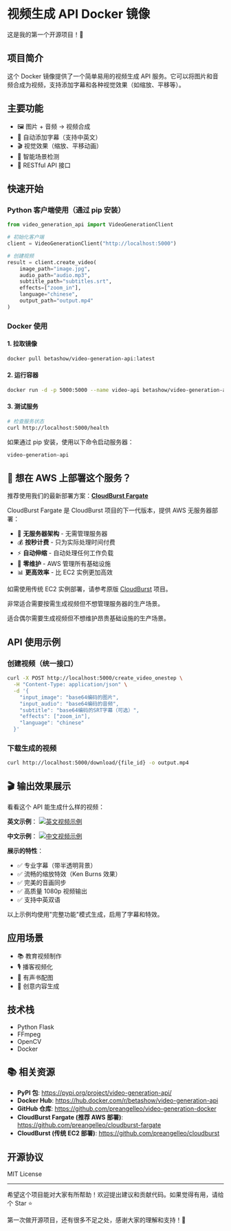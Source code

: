 # 视频生成 API Docker 镜像

这是我的第一个开源项目！🎉

## 项目简介

这个 Docker 镜像提供了一个简单易用的视频生成 API 服务。它可以将图片和音频合成为视频，支持添加字幕和各种视觉效果（如缩放、平移等）。

## 主要功能

- 🖼️ 图片 + 音频 → 视频合成
- 📝 自动添加字幕（支持中英文）
- 🎬 视觉效果（缩放、平移动画）
- 🎯 智能场景检测
- 🚀 RESTful API 接口

## 快速开始

### Python 客户端使用（通过 pip 安装）

```python
from video_generation_api import VideoGenerationClient

# 初始化客户端
client = VideoGenerationClient("http://localhost:5000")

# 创建视频
result = client.create_video(
    image_path="image.jpg",
    audio_path="audio.mp3",
    subtitle_path="subtitles.srt",
    effects=["zoom_in"],
    language="chinese",
    output_path="output.mp4"
)
```

### Docker 使用

#### 1. 拉取镜像

```bash
docker pull betashow/video-generation-api:latest
```

#### 2. 运行容器

```bash
docker run -d -p 5000:5000 --name video-api betashow/video-generation-api:latest
```

#### 3. 测试服务

```bash
# 检查服务状态
curl http://localhost:5000/health
```

如果通过 pip 安装，使用以下命令启动服务器：

```bash
video-generation-api
```

## 🚀 想在 AWS 上部署这个服务？

推荐使用我们的最新部署方案：**[CloudBurst Fargate](https://github.com/preangelleo/cloudburst-fargate)**

CloudBurst Fargate 是 CloudBurst 项目的下一代版本，提供 AWS 无服务器部署：
- 🚀 **无服务器架构** - 无需管理服务器
- 💰 **按秒计费** - 只为实际处理时间付费
- ⚡ **自动伸缩** - 自动处理任何工作负载
- 🔧 **零维护** - AWS 管理所有基础设施
- 📊 **更高效率** - 比 EC2 实例更加高效

如需使用传统 EC2 实例部署，请参考原版 [CloudBurst](https://github.com/preangelleo/cloudburst) 项目。

非常适合需要按需生成视频但不想管理服务器的生产场景。

适合偶尔需要生成视频但不想维护昂贵基础设施的生产场景。

## API 使用示例

### 创建视频（统一接口）

```bash
curl -X POST http://localhost:5000/create_video_onestep \
  -H "Content-Type: application/json" \
  -d '{
    "input_image": "base64编码的图片",
    "input_audio": "base64编码的音频",
    "subtitle": "base64编码的SRT字幕（可选）",
    "effects": ["zoom_in"],
    "language": "chinese"
  }'
```

### 下载生成的视频

```bash
curl http://localhost:5000/download/{file_id} -o output.mp4
```

## 🎬 输出效果展示

看看这个 API 能生成什么样的视频：

**英文示例**：
[![英文视频示例](https://img.youtube.com/vi/JiWsyuyw1ao/maxresdefault.jpg)](https://www.youtube.com/watch?v=JiWsyuyw1ao)

**中文示例**：
[![中文视频示例](https://img.youtube.com/vi/WYFyUAk9F6k/maxresdefault.jpg)](https://www.youtube.com/watch?v=WYFyUAk9F6k)

**展示的特性**：
- ✅ 专业字幕（带半透明背景）
- ✅ 流畅的缩放特效（Ken Burns 效果）
- ✅ 完美的音画同步
- ✅ 高质量 1080p 视频输出
- ✅ 支持中英双语

以上示例均使用"完整功能"模式生成，启用了字幕和特效。

## 应用场景

- 📚 教育视频制作
- 🎙️ 播客视频化
- 📖 有声书配图
- 🎨 创意内容生成

## 技术栈

- Python Flask
- FFmpeg
- OpenCV
- Docker

## 📚 相关资源

- **PyPI 包**: https://pypi.org/project/video-generation-api/
- **Docker Hub**: https://hub.docker.com/r/betashow/video-generation-api
- **GitHub 仓库**: https://github.com/preangelleo/video-generation-docker
- **CloudBurst Fargate (推荐 AWS 部署)**: https://github.com/preangelleo/cloudburst-fargate
- **CloudBurst (传统 EC2 部署)**: https://github.com/preangelleo/cloudburst

## 开源协议

MIT License

---

希望这个项目能对大家有所帮助！欢迎提出建议和贡献代码。如果觉得有用，请给个 Star ⭐

第一次做开源项目，还有很多不足之处，感谢大家的理解和支持！🙏
